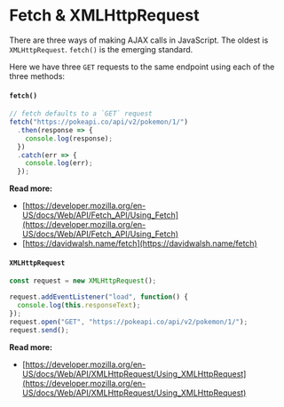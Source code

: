 # Fetch & XMLHttpRequest

There are three ways of making AJAX calls in JavaScript. The oldest is `XMLHttpRequest`. `fetch()` is the emerging standard.

Here we have three `GET` requests to the same endpoint using each of the three methods:

#### `fetch()`

```js
// fetch defaults to a `GET` request
fetch("https://pokeapi.co/api/v2/pokemon/1/")
  .then(response => {
    console.log(response);
  })
  .catch(err => {
    console.log(err);
  });
```

**Read more:**

- [https://developer.mozilla.org/en-US/docs/Web/API/Fetch_API/Using_Fetch](https://developer.mozilla.org/en-US/docs/Web/API/Fetch_API/Using_Fetch)
- [https://davidwalsh.name/fetch](https://davidwalsh.name/fetch)

#### `XMLHttpRequest`

```js
const request = new XMLHttpRequest();

request.addEventListener("load", function() {
  console.log(this.responseText);
});
request.open("GET", "https://pokeapi.co/api/v2/pokemon/1/");
request.send();
```

**Read more:**

- [https://developer.mozilla.org/en-US/docs/Web/API/XMLHttpRequest/Using_XMLHttpRequest](https://developer.mozilla.org/en-US/docs/Web/API/XMLHttpRequest/Using_XMLHttpRequest)
